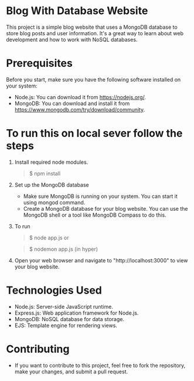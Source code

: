# Blog With Database Website
This project is a simple blog website that uses a MongoDB database to store blog posts and user information. It's a great way to learn about web development and how to work with NoSQL databases.

# Prerequisites
Before you start, make sure you have the following software installed on your system:
 - Node.js: You can download it from https://nodejs.org/.
 - MongoDB: You can download and install it from https://www.mongodb.com/try/download/community.

# To run this on local sever follow the steps
1. Install required node modules.
    >$ npm install
   
2. Set up the MongoDB database
    - Make sure MongoDB is running on your system. You can start it using mongod command.
    - Create a MongoDB database for your blog website. You can use the MongoDB shell or a tool like MongoDB Compass to do this.
      
3. To run  
    >$ node app.js or
   
    >$ nodemon app.js (in hyper)
    
4. Open your web browser and navigate to "http://localhost:3000" to view your blog website.

# Technologies Used
- Node.js: Server-side JavaScript runtime.
- Express.js: Web application framework for Node.js.
- MongoDB: NoSQL database for data storage.
- EJS: Template engine for rendering views.

# Contributing
  - If you want to contribute to this project, feel free to fork the repository, make your changes, and submit a pull request.
   
    
